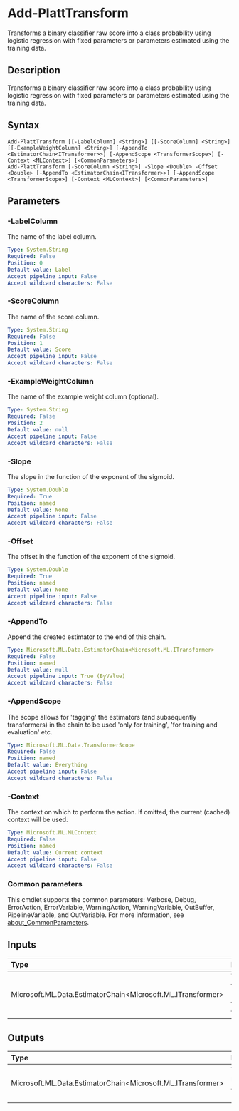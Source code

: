 # Add-PlattTransform

Transforms a binary classifier raw score into a class probability using logistic regression with fixed parameters or parameters estimated using the training data.

## Description

Transforms a binary classifier raw score into a class probability using logistic regression with fixed parameters or parameters estimated using the training data.

## Syntax

```
Add-PlattTransform [[-LabelColumn] <String>] [[-ScoreColumn] <String>] [[-ExampleWeightColumn] <String>] [-AppendTo <EstimatorChain<ITransformer>>] [-AppendScope <TransformerScope>] [-Context <MLContext>] [<CommonParameters>]
Add-PlattTransform [-ScoreColumn <String>] -Slope <Double> -Offset <Double> [-AppendTo <EstimatorChain<ITransformer>>] [-AppendScope <TransformerScope>] [-Context <MLContext>] [<CommonParameters>]
```

## Parameters

### -LabelColumn

The name of the label column.

```yaml
Type: System.String
Required: False
Position: 0
Default value: Label
Accept pipeline input: False
Accept wildcard characters: False
```

### -ScoreColumn

The name of the score column.

```yaml
Type: System.String
Required: False
Position: 1
Default value: Score
Accept pipeline input: False
Accept wildcard characters: False
```

### -ExampleWeightColumn

The name of the example weight column (optional).

```yaml
Type: System.String
Required: False
Position: 2
Default value: null
Accept pipeline input: False
Accept wildcard characters: False
```

### -Slope

The slope in the function of the exponent of the sigmoid.

```yaml
Type: System.Double
Required: True
Position: named
Default value: None
Accept pipeline input: False
Accept wildcard characters: False
```

### -Offset

The offset in the function of the exponent of the sigmoid.

```yaml
Type: System.Double
Required: True
Position: named
Default value: None
Accept pipeline input: False
Accept wildcard characters: False
```

### -AppendTo

Append the created estimator to the end of this chain.

```yaml
Type: Microsoft.ML.Data.EstimatorChain<Microsoft.ML.ITransformer>
Required: False
Position: named
Default value: null
Accept pipeline input: True (ByValue)
Accept wildcard characters: False
```

### -AppendScope

The scope allows for 'tagging' the estimators (and subsequently transformers) in the chain to be used 'only for training', 'for training and evaluation' etc.

```yaml
Type: Microsoft.ML.Data.TransformerScope
Required: False
Position: named
Default value: Everything
Accept pipeline input: False
Accept wildcard characters: False
```

### -Context

The context on which to perform the action. If omitted, the current (cached) context will be used.

```yaml
Type: Microsoft.ML.MLContext
Required: False
Position: named
Default value: Current context
Accept pipeline input: False
Accept wildcard characters: False
```

### Common parameters

This cmdlet supports the common parameters: Verbose, Debug, ErrorAction, ErrorVariable, WarningAction, WarningVariable, OutBuffer, PipelineVariable, and OutVariable. For more information, see [about_CommonParameters](https://go.microsoft.com/fwlink/?LinkID=113216).

## Inputs

| Type | Description |
|:---|:---|
| Microsoft.ML.Data.EstimatorChain<Microsoft.ML.ITransformer> | You can pipe the EstimatorChain to append to this cmdlet. |

## Outputs

| Type | Description |
|:---|:---|
| Microsoft.ML.Data.EstimatorChain<Microsoft.ML.ITransformer> | This cmdlet returns the appended EstimatorChain. |


